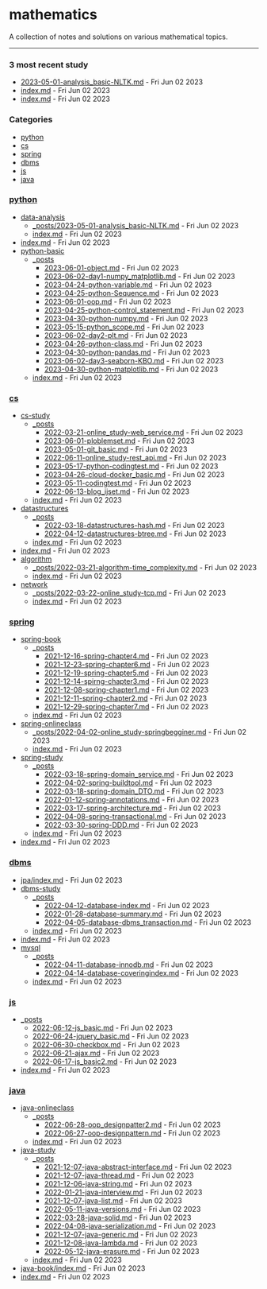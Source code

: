 # mathematics
A collection of notes and solutions on various mathematical topics.

---

### 3 most recent study
- [2023-05-01-analysis_basic-NLTK.md]("./python/data-analysis/_posts/2023-05-01-analysis_basic-NLTK.md") - Fri Jun 02 2023
- [index.md]("./python/data-analysis/index.md") - Fri Jun 02 2023
- [index.md]("./python/index.md") - Fri Jun 02 2023

### Categories
- [python](#python)
- [cs](#cs)
- [spring](#spring)
- [dbms](#dbms)
- [js](#js)
- [java](#java)

### [python](#python)
- [data-analysis]("./python/data-analysis")
  - [_posts/2023-05-01-analysis_basic-NLTK.md]("./python/data-analysis/_posts/2023-05-01-analysis_basic-NLTK.md") - Fri Jun 02 2023
  - [index.md]("./python/data-analysis/index.md") - Fri Jun 02 2023
- [index.md]("./python/index.md") - Fri Jun 02 2023
- [python-basic]("./python/python-basic")
  - [_posts]("./python/python-basic/_posts")
    - [2023-06-01-object.md]("./python/python-basic/_posts/2023-06-01-object.md") - Fri Jun 02 2023
    - [2023-06-02-day1-numpy_matplotlib.md]("./python/python-basic/_posts/2023-06-02-day1-numpy_matplotlib.md") - Fri Jun 02 2023
    - [2023-04-24-python-variable.md]("./python/python-basic/_posts/2023-04-24-python-variable.md") - Fri Jun 02 2023
    - [2023-04-25-python-Sequence.md]("./python/python-basic/_posts/2023-04-25-python-Sequence.md") - Fri Jun 02 2023
    - [2023-06-01-oop.md]("./python/python-basic/_posts/2023-06-01-oop.md") - Fri Jun 02 2023
    - [2023-04-25-python-control_statement.md]("./python/python-basic/_posts/2023-04-25-python-control_statement.md") - Fri Jun 02 2023
    - [2023-04-30-python-numpy.md]("./python/python-basic/_posts/2023-04-30-python-numpy.md") - Fri Jun 02 2023
    - [2023-05-15-python_scope.md]("./python/python-basic/_posts/2023-05-15-python_scope.md") - Fri Jun 02 2023
    - [2023-06-02-day2-plt.md]("./python/python-basic/_posts/2023-06-02-day2-plt.md") - Fri Jun 02 2023
    - [2023-04-26-python-class.md]("./python/python-basic/_posts/2023-04-26-python-class.md") - Fri Jun 02 2023
    - [2023-04-30-python-pandas.md]("./python/python-basic/_posts/2023-04-30-python-pandas.md") - Fri Jun 02 2023
    - [2023-06-02-day3-seaborn-KBO.md]("./python/python-basic/_posts/2023-06-02-day3-seaborn-KBO.md") - Fri Jun 02 2023
    - [2023-04-30-python-matplotlib.md]("./python/python-basic/_posts/2023-04-30-python-matplotlib.md") - Fri Jun 02 2023
  - [index.md]("./python/python-basic/index.md") - Fri Jun 02 2023

### [cs](#cs)
- [cs-study]("./cs/cs-study")
  - [_posts]("./cs/cs-study/_posts")
    - [2022-03-21-online_study-web_service.md]("./cs/cs-study/_posts/2022-03-21-online_study-web_service.md") - Fri Jun 02 2023
    - [2023-06-01-ploblemset.md]("./cs/cs-study/_posts/2023-06-01-ploblemset.md") - Fri Jun 02 2023
    - [2023-05-01-git_basic.md]("./cs/cs-study/_posts/2023-05-01-git_basic.md") - Fri Jun 02 2023
    - [2022-06-11-online_study-rest_api.md]("./cs/cs-study/_posts/2022-06-11-online_study-rest_api.md") - Fri Jun 02 2023
    - [2023-05-17-python-codingtest.md]("./cs/cs-study/_posts/2023-05-17-python-codingtest.md") - Fri Jun 02 2023
    - [2023-04-26-cloud-docker_basic.md]("./cs/cs-study/_posts/2023-04-26-cloud-docker_basic.md") - Fri Jun 02 2023
    - [2023-05-11-codingtest.md]("./cs/cs-study/_posts/2023-05-11-codingtest.md") - Fri Jun 02 2023
    - [2022-06-13-blog_ijset.md]("./cs/cs-study/_posts/2022-06-13-blog_ijset.md") - Fri Jun 02 2023
  - [index.md]("./cs/cs-study/index.md") - Fri Jun 02 2023
- [datastructures]("./cs/datastructures")
  - [_posts]("./cs/datastructures/_posts")
    - [2022-03-18-datastructures-hash.md]("./cs/datastructures/_posts/2022-03-18-datastructures-hash.md") - Fri Jun 02 2023
    - [2022-04-12-datastructures-btree.md]("./cs/datastructures/_posts/2022-04-12-datastructures-btree.md") - Fri Jun 02 2023
  - [index.md]("./cs/datastructures/index.md") - Fri Jun 02 2023
- [index.md]("./cs/index.md") - Fri Jun 02 2023
- [algorithm]("./cs/algorithm")
  - [_posts/2022-03-21-algorithm-time_complexity.md]("./cs/algorithm/_posts/2022-03-21-algorithm-time_complexity.md") - Fri Jun 02 2023
  - [index.md]("./cs/algorithm/index.md") - Fri Jun 02 2023
- [network]("./cs/network")
  - [_posts/2022-03-22-online_study-tcp.md]("./cs/network/_posts/2022-03-22-online_study-tcp.md") - Fri Jun 02 2023
  - [index.md]("./cs/network/index.md") - Fri Jun 02 2023

### [spring](#spring)
- [spring-book]("./spring/spring-book")
  - [_posts]("./spring/spring-book/_posts")
    - [2021-12-16-spring-chapter4.md]("./spring/spring-book/_posts/2021-12-16-spring-chapter4.md") - Fri Jun 02 2023
    - [2021-12-23-spring-chapter6.md]("./spring/spring-book/_posts/2021-12-23-spring-chapter6.md") - Fri Jun 02 2023
    - [2021-12-19-spring-chapter5.md]("./spring/spring-book/_posts/2021-12-19-spring-chapter5.md") - Fri Jun 02 2023
    - [2021-12-14-spirng-chapter3.md]("./spring/spring-book/_posts/2021-12-14-spirng-chapter3.md") - Fri Jun 02 2023
    - [2021-12-08-spring-chapter1.md]("./spring/spring-book/_posts/2021-12-08-spring-chapter1.md") - Fri Jun 02 2023
    - [2021-12-11-spring-chapter2.md]("./spring/spring-book/_posts/2021-12-11-spring-chapter2.md") - Fri Jun 02 2023
    - [2021-12-29-spring-chapter7.md]("./spring/spring-book/_posts/2021-12-29-spring-chapter7.md") - Fri Jun 02 2023
  - [index.md]("./spring/spring-book/index.md") - Fri Jun 02 2023
- [spring-onlineclass]("./spring/spring-onlineclass")
  - [_posts/2022-04-02-online_study-springbegginer.md]("./spring/spring-onlineclass/_posts/2022-04-02-online_study-springbegginer.md") - Fri Jun 02 2023
  - [index.md]("./spring/spring-onlineclass/index.md") - Fri Jun 02 2023
- [spring-study]("./spring/spring-study")
  - [_posts]("./spring/spring-study/_posts")
    - [2022-03-18-spring-domain_service.md]("./spring/spring-study/_posts/2022-03-18-spring-domain_service.md") - Fri Jun 02 2023
    - [2022-04-02-spring-buildtool.md]("./spring/spring-study/_posts/2022-04-02-spring-buildtool.md") - Fri Jun 02 2023
    - [2022-03-18-spring-domain_DTO.md]("./spring/spring-study/_posts/2022-03-18-spring-domain_DTO.md") - Fri Jun 02 2023
    - [2022-01-12-spring-annotations.md]("./spring/spring-study/_posts/2022-01-12-spring-annotations.md") - Fri Jun 02 2023
    - [2022-03-17-spring-architecture.md]("./spring/spring-study/_posts/2022-03-17-spring-architecture.md") - Fri Jun 02 2023
    - [2022-04-08-spring-transactional.md]("./spring/spring-study/_posts/2022-04-08-spring-transactional.md") - Fri Jun 02 2023
    - [2022-03-30-spring-DDD.md]("./spring/spring-study/_posts/2022-03-30-spring-DDD.md") - Fri Jun 02 2023
  - [index.md]("./spring/spring-study/index.md") - Fri Jun 02 2023
- [index.md]("./spring/index.md") - Fri Jun 02 2023

### [dbms](#dbms)
- [jpa/index.md]("./dbms/jpa/index.md") - Fri Jun 02 2023
- [dbms-study]("./dbms/dbms-study")
  - [_posts]("./dbms/dbms-study/_posts")
    - [2022-04-12-database-index.md]("./dbms/dbms-study/_posts/2022-04-12-database-index.md") - Fri Jun 02 2023
    - [2022-01-28-database-summary.md]("./dbms/dbms-study/_posts/2022-01-28-database-summary.md") - Fri Jun 02 2023
    - [2022-04-05-database-dbms_transaction.md]("./dbms/dbms-study/_posts/2022-04-05-database-dbms_transaction.md") - Fri Jun 02 2023
  - [index.md]("./dbms/dbms-study/index.md") - Fri Jun 02 2023
- [index.md]("./dbms/index.md") - Fri Jun 02 2023
- [mysql]("./dbms/mysql")
  - [_posts]("./dbms/mysql/_posts")
    - [2022-04-11-database-innodb.md]("./dbms/mysql/_posts/2022-04-11-database-innodb.md") - Fri Jun 02 2023
    - [2022-04-14-database-coveringindex.md]("./dbms/mysql/_posts/2022-04-14-database-coveringindex.md") - Fri Jun 02 2023
  - [index.md]("./dbms/mysql/index.md") - Fri Jun 02 2023

### [js](#js)
- [_posts]("./js/_posts")
  - [2022-06-12-js_basic.md]("./js/_posts/2022-06-12-js_basic.md") - Fri Jun 02 2023
  - [2022-06-24-jquery_basic.md]("./js/_posts/2022-06-24-jquery_basic.md") - Fri Jun 02 2023
  - [2022-06-30-checkbox.md]("./js/_posts/2022-06-30-checkbox.md") - Fri Jun 02 2023
  - [2022-06-21-ajax.md]("./js/_posts/2022-06-21-ajax.md") - Fri Jun 02 2023
  - [2022-06-17-js_basic2.md]("./js/_posts/2022-06-17-js_basic2.md") - Fri Jun 02 2023
- [index.md]("./js/index.md") - Fri Jun 02 2023

### [java](#java)
- [java-onlineclass]("./java/java-onlineclass")
  - [_posts]("./java/java-onlineclass/_posts")
    - [2022-06-28-oop_designpatter2.md]("./java/java-onlineclass/_posts/2022-06-28-oop_designpatter2.md") - Fri Jun 02 2023
    - [2022-06-27-oop-designpattern.md]("./java/java-onlineclass/_posts/2022-06-27-oop-designpattern.md") - Fri Jun 02 2023
  - [index.md]("./java/java-onlineclass/index.md") - Fri Jun 02 2023
- [java-study]("./java/java-study")
  - [_posts]("./java/java-study/_posts")
    - [2021-12-07-java-abstract-interface.md]("./java/java-study/_posts/2021-12-07-java-abstract-interface.md") - Fri Jun 02 2023
    - [2021-12-07-java-thread.md]("./java/java-study/_posts/2021-12-07-java-thread.md") - Fri Jun 02 2023
    - [2021-12-06-java-string.md]("./java/java-study/_posts/2021-12-06-java-string.md") - Fri Jun 02 2023
    - [2022-01-21-java-interview.md]("./java/java-study/_posts/2022-01-21-java-interview.md") - Fri Jun 02 2023
    - [2021-12-07-java-list.md]("./java/java-study/_posts/2021-12-07-java-list.md") - Fri Jun 02 2023
    - [2022-05-11-java-versions.md]("./java/java-study/_posts/2022-05-11-java-versions.md") - Fri Jun 02 2023
    - [2022-03-28-java-solid.md]("./java/java-study/_posts/2022-03-28-java-solid.md") - Fri Jun 02 2023
    - [2022-04-08-java-serialization.md]("./java/java-study/_posts/2022-04-08-java-serialization.md") - Fri Jun 02 2023
    - [2021-12-07-java-generic.md]("./java/java-study/_posts/2021-12-07-java-generic.md") - Fri Jun 02 2023
    - [2021-12-08-java-lambda.md]("./java/java-study/_posts/2021-12-08-java-lambda.md") - Fri Jun 02 2023
    - [2022-05-12-java-erasure.md]("./java/java-study/_posts/2022-05-12-java-erasure.md") - Fri Jun 02 2023
  - [index.md]("./java/java-study/index.md") - Fri Jun 02 2023
- [java-book/index.md]("./java/java-book/index.md") - Fri Jun 02 2023
- [index.md]("./java/index.md") - Fri Jun 02 2023

